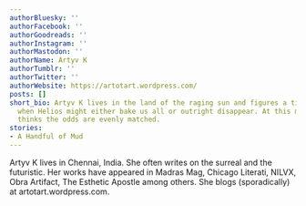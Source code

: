 ```yaml
---
authorBluesky: ''
authorFacebook: ''
authorGoodreads: ''
authorInstagram: ''
authorMastodon: ''
authorName: Artyv K
authorTumblr: ''
authorTwitter: ''
authorWebsite: https://artotart.wordpress.com/
posts: []
short_bio: Artyv K lives in the land of the raging sun and figures a time might come
  when Helios might either bake us all or outright disappear. At this moment, she
  thinks the odds are evenly matched.
stories:
- A Handful of Mud
---
```


Artyv K lives in Chennai, India. She often writes on the surreal and the futuristic. Her works have appeared in Madras Mag, Chicago Literati, NILVX, Obra Artifact, The Esthetic Apostle among others. She blogs (sporadically) at artotart.wordpress.com.